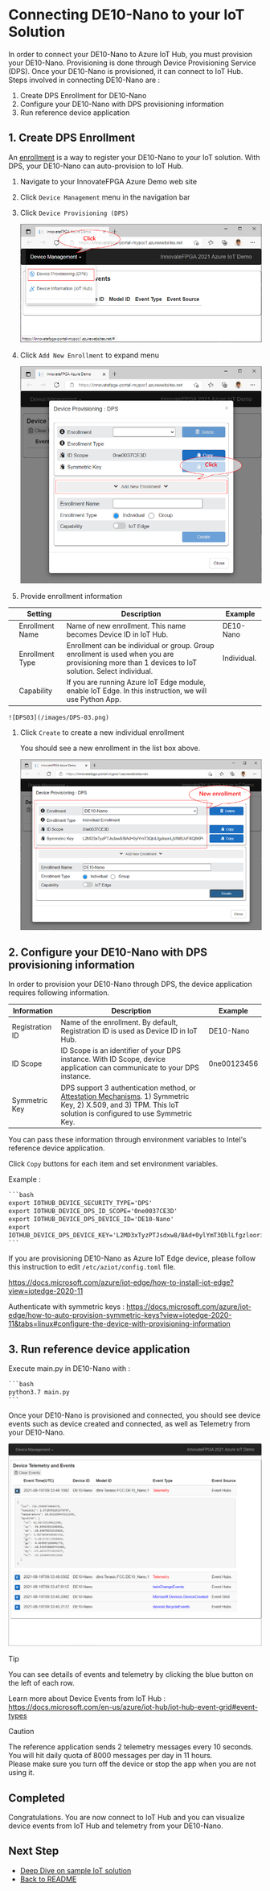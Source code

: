 <!---
date : 9/1/2021
author : Daisuke Nakahara <daisuken@microsoft.com>
reviewer : Berry Tsai <betsai@microsoft.com>; Takehiro Hirai <takehiro.hirai@microsoft.com>
Maintainer : 
title : Azure IoT Sample Solution provisioning DE10-nano
--->

# Connecting DE10-Nano to your IoT Solution

In order to connect your DE10-Nano to Azure IoT Hub, you must provision your DE10-Nano.  Provisioning is done through Device Provisioning Service (DPS).
Once your DE10-Nano is provisioned, it can connect to IoT Hub.  Steps involved in connecting DE10-Nano are :

1. Create DPS Enrollment for DE10-Nano
1. Configure your DE10-Nano with DPS provisioning information
1. Run reference device application

## 1. Create DPS Enrollment

An [enrollment](https://docs.microsoft.com/azure/iot-dps/concepts-service#enrollment) is a way to register your DE10-Nano to your IoT solution.  With DPS, your DE10-Nano can auto-provision to IoT Hub.

1. Navigate to your InnovateFPGA Azure Demo web site
1. Click `Device Management` menu in the navigation bar  
1. Click `Device Provisioning (DPS)`

    ![DPS01](/images/DPS-01.png)

1. Click `Add New Enrollment` to expand menu

    ![DPS02](/images/DPS-02.png)

1. Provide enrollment information  

|  | Setting         | Description                                                                                                                                         | Example     |
|--|-----------------|-----------------------------------------------------------------------------------------------------------------------------------------------------|-------------|
|  | Enrollment Name | Name of new enrollment.  This name becomes Device ID in IoT Hub.                                                                                    | DE10-Nano   |
|  | Enrollment Type | Enrollment can be individual or group.  Group enrollment is used when you are provisioning more than 1 devices to IoT solution.  Select individual. | Individual. |
|  | Capability      | If you are running Azure IoT Edge module, enable IoT Edge.  In this instruction, we will use Python App.                                            |             |

    ![DPS03](/images/DPS-03.png)

1. Click `Create` to create a new individual enrollment

    You should see a new enrollment in the list box above.
  
    ![DPS04](/images/DPS-04.png)

## 2. Configure your DE10-Nano with DPS provisioning information

In order to provision your DE10-Nano through DPS, the device application requires following information.  

| Information     | Description                                                                                                                                                                                                                                        | Example     |
|-----------------|----------------------------------------------------------------------------------------------------------------------------------------------------------------------------------------------------------------------------------------------------|-------------|
| Registration ID | Name of the enrollment.  By default, Registration ID is used as Device ID in IoT Hub.                                                                                                                                                              | DE10-Nano   |
| ID Scope        | ID Scope is an identifier of your DPS instance.  With ID Scope, device application can communicate to your DPS instance.                                                                                                                           | 0ne00123456 |
| Symmetric Key   | DPS support 3 authentication method, or [Attestation Mechanisms](https://docs.microsoft.com/azure/iot-dps/concepts-service#attestation-mechanism).  1) Symmetric Key, 2) X.509, and 3) TPM.  This IoT solution is configured to use Symmetric Key. |             |

You can pass these information through environment variables to Intel's reference device application.

Click `Copy` buttons for each item and set environment variables.

Example :

    ```bash
    export IOTHUB_DEVICE_SECURITY_TYPE='DPS'
    export IOTHUB_DEVICE_DPS_ID_SCOPE='0ne0037CE3D'
    export IOTHUB_DEVICE_DPS_DEVICE_ID='DE10-Nano'
    export IOTHUB_DEVICE_DPS_DEVICE_KEY='L2MD3xTyzPTJsdxw8/BAd+0ylYmT3QblLfgzlooriLjMN6UcFXQ8KPw/zTACdQhNE/uxWmHFzixcsDhhX5A2KdfdafdQ=='
    ```

If you are provisioning DE10-Nano as Azure IoT Edge device, please follow this instruction to edit `/etc/aziot/config.toml` file.

<https://docs.microsoft.com/azure/iot-edge/how-to-install-iot-edge?view=iotedge-2020-11>

Authenticate with symmetric keys : <https://docs.microsoft.com/azure/iot-edge/how-to-auto-provision-symmetric-keys?view=iotedge-2020-11&tabs=linux#configure-the-device-with-provisioning-information>

## 3. Run reference device application

Execute main.py in DE10-Nano with :

    ```bash
    python3.7 main.py
    ```

Once your DE10-Nano is provisioned and connected, you should see device events such as device created and connected, as well as Telemetry from your DE10-Nano.

![DPS05](/images/DPS-05.png)

> [!TIP]  
> You can see details of events and telemetry by clicking the blue button on the left of each row.

Learn more about Device Events from IoT Hub : <https://docs.microsoft.com/en-us/azure/iot-hub/iot-hub-event-grid#event-types>

> [!CAUTION]  
> The reference application sends 2 telemetry messages every 10 seconds.   You will hit daily quota of 8000 messages per day in 11 hours.  
> Please make sure you turn off the device or stop the app when you are not using it.

## Completed

Congratulations.  You are now connect to IoT Hub and you can visualize device events from IoT Hub and telemetry from your DE10-Nano.

## Next Step

- [Deep Dive on sample IoT solution](PaaS-DeepDive.md)
- [Back to README](../README.md)
